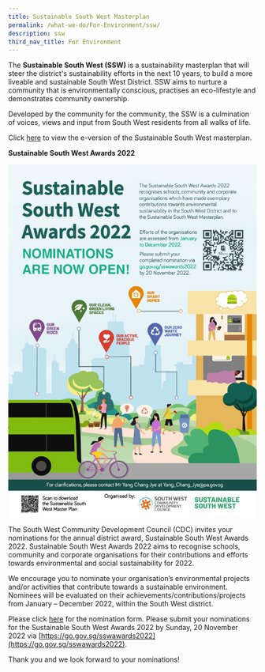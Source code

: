 ```yaml
---
title: Sustainable South West Masterplan
permalink: /what-we-do/For-Environment/ssw/
description: ssw
third_nav_title: For Environment
---
```

The **Sustainable South West (SSW)** is a sustainability masterplan that will steer the district's sustainability efforts in the next 10 years, to build a more liveable and sustainable South West District. SSW aims to nurture a community that is environmentally conscious, practises an eco-lifestyle and demonstrates community ownership.

Developed by the community for the community, the SSW is a culmination of voices, views and input from South West residents from all walks of life.  
  
Click [here](/files/What%20we%20do/Sustainable%20South%20West_Digital-1.pdf) to view the e-version of the Sustainable South West masterplan.

**Sustainable South West Awards 2022**

<img  
src="/images/What%20We%20Do/For%20Environment/SWW2022.jpg"></a>

The South West Community Development Council (CDC) invites your nominations for the annual district award, Sustainable South West Awards 2022. Sustainable South West Awards 2022 aims to recognise schools, community and corporate organisations for their contributions and efforts towards environmental and social sustainability for 2022.

We encourage you to nominate your organisation’s environmental projects and/or activities that contribute towards a sustainable environment. Nominees will be evaluated on their achievements/contributions/projects from January – December 2022, within the South West district.

Please click [here](/files/What%20we%20do/Sustainable%20South%20West%20Awards%202022%20Nomination%20Form.pdf) for the nomination form. Please submit your nominations for the Sustainable South West Awards 2022 by Sunday, 20 November 2022 via [https://go.gov.sg/sswawards2022](https://go.gov.sg/sswawards2022).

Thank you and we look forward to your nominations!


















